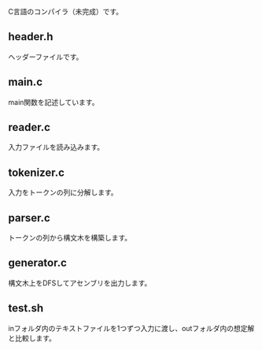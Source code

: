 C言語のコンパイラ（未完成）です。
## header.h
ヘッダーファイルです。
## main.c
main関数を記述しています。
## reader.c
入力ファイルを読み込みます。
## tokenizer.c
入力をトークンの列に分解します。
## parser.c
トークンの列から構文木を構築します。
## generator.c
構文木上をDFSしてアセンブリを出力します。
## test.sh
inフォルダ内のテキストファイルを1つずつ入力に渡し、outフォルダ内の想定解と比較します。